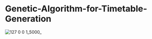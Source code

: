 # Genetic-Algorithm-for-Timetable-Generation
![127 0 0 1_5000_](https://github.com/Ali-Hasan-Khan28/Genetic-Algorithm-for-Timetable-Generation/assets/101451471/45fd7432-d9af-4a4b-92a3-6f3177e1b035)
